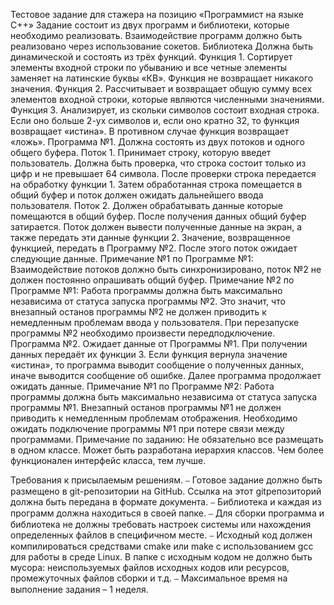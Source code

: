 Тестовое задание для стажера на
позицию «Программист на языке C++»
Задание состоит из двух программ и библиотеки, которые необходимо реализовать.
Взаимодействие программ должно быть реализовано через использование сокетов.
Библиотека
Должна быть динамической и состоять из трёх функций.
Функция 1. Сортирует элементы входной строки по убыванию и все четные элементы заменяет на
латинские буквы «КВ». Функция не возвращает никакого значения.
Функция 2. Рассчитывает и возвращает общую сумму всех элементов входной строки, которые
являются численными значениями.
Функция 3. Анализирует, из скольки символов состоит входная строка. Если оно больше 2-ух
символов и, если оно кратно 32, то функция возвращает «истина». В противном случае функция
возвращает «ложь».
Программа №1.
Должна состоять из двух потоков и одного общего буфера.
Поток 1. Принимает строку, которую введет пользователь. Должна быть проверка, что строка
состоит только из цифр и не превышает 64 символа. После проверки строка передается на
обработку функции 1. Затем обработанная строка помещается в общий буфер и поток должен
ожидать дальнейшего ввода пользователя.
Поток 2. Должен обрабатывать данные которые помещаются в общий буфер. После получения
данных общий буфер затирается. Поток должен вывести полученные данные на экран, а также
передать эти данные функции 2. Значение, возвращенное функцией, передать в Программу №2.
После этого поток ожидает следующие данные.
Примечание №1 по Программе №1: Взаимодействие потоков должно быть синхронизировано,
поток №2 не должен постоянно опрашивать общий буфер.
Примечание №2 по Программе №1: Работа программы должна быть максимально независима
от статуса запуска программы №2. Это значит, что внезапный останов программы №2 не
должен приводить к немедленным проблемам ввода у пользователя.
При перезапуске программы №2 необходимо произвести передподключение.
Программа №2.
Ожидает данные от Программы №1. При получении данных передаёт их функции 3. Если функция
вернула значение «истина», то программа выводит сообщение о полученных данных, иначе  выводится сообщение об ошибке. Далее программа продолжает ожидать данные.
Примечание №1 по Программе №2: Работа программы должна быть максимально независима
от статуса запуска программы №1. Внезапный останов программы №1 не должен приводить
к немедленным проблемам отображения. Необходимо ожидать подключение программы №1
при потере связи между программами.
Примечание по заданию: Не обязательно все размещать в одном классе. Может быть разработана
иерархия классов. Чем более функционален интерфейс класса, тем лучше.

Требования к присылаемым решениям.
⎯ Готовое задание должно быть размещено в git-репозитории на GitHub. Ссылка на этот gitрепозиторий должна быть передана в формате документа.
⎯ Библиотека и каждая из программ должна находиться в своей папке.
⎯ Для сборки программа и библиотека не должны требовать настроек системы или
нахождения определенных файлов в специфичном месте.
⎯ Исходный код должен компилироваться средствами cmake или make с использованием gcc
для работы в среде Linux. В папке с исходным кодом не должно быть мусора:
неиспользуемых файлов исходных кодов или ресурсов, промежуточных файлов сборки и
т.д.
⎯ Максимальное время на выполнение задания – 1 неделя.
